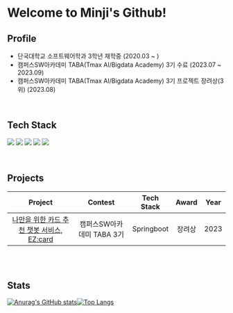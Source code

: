 # Welcome to Minji's Github!

## Profile
- 단국대학교 소프트웨어학과 3학년 재학중 (2020.03 ~ )
- 캠퍼스SW아카데미 TABA(Tmax AI/Bigdata Academy) 3기 수료 (2023.07 ~ 2023.09)
- 캠퍼스SW아카데미 TABA(Tmax AI/Bigdata Academy) 3기 프로젝트 장려상(3위) (2023.08)
<br>

## Tech Stack

<img src="https://img.shields.io/badge/springboot-6DB33F?style=for-the-badge&logo=springboot&logoColor=white" /> <img src="https://img.shields.io/badge/java-007396?style=for-the-badge&logo=openjdk&logoColor=white" /> <img src="https://img.shields.io/badge/mysql-4479A1?style=for-the-badge&logo=mysql&logoColor=white" /> <img src="https://img.shields.io/badge/amazonec2-FF9900?style=for-the-badge&logo=amazonec2&logoColor=white" /> <img src="https://img.shields.io/badge/amazonrds-527FFF?style=for-the-badge&logo=amazonrds&logoColor=white" />

<br>

## Projects

|                                              Project                                              |               Contest                |       Tech Stack       | Award | Year |
| :-----------------------------------------------------------------------------------------------: | :----------------------------------: | :--------------------: | :---: | :--: |
| [나만을 위한 카드 추천 챗봇 서비스, EZ:card](https://github.com/EZ-card/EZ-Card) | 캠퍼스SW아카데미 TABA 3기 |       Springboot        | 장려상  | 2023 |
       

<br><br>

##  Stats

<!-- github stats -->

[![Anurag's GitHub stats](https://github-readme-stats.vercel.app/api?username=ghi512&count_private=true&show_icons=true&theme=great-gatsby)](https://github.com/anuraghazra/github-readme-stats)[![Top Langs](https://github-readme-stats.vercel.app/api/top-langs/?username=ghi512&layout=compact&langs_count=5&theme=dark&hide=c%23)](https://github.com/anuraghazra/github-readme-stats)
<br>
<br>